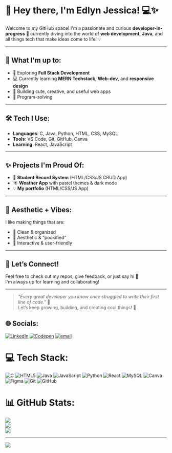 # 🌸 Hey there, I'm Edlyn Jessica! 💻✨

Welcome to my GitHub space! I'm a passionate and curious **developer-in-progress** 🚀 currently diving into the world of **web development**, **Java**, and all things tech that make ideas come to life! 💡

---

## 💼 What I'm up to:
- 🌱 Exploring **Full Stack Development**
- 💻 Currently learning **MERN Techstack**, **Web-dev**, and **responsive design**
- 🎯 Building cute, creative, and useful web apps
- 🧠 Program-solving

---

## 🛠 Tech I Use:
- **Languages**: C, Java, Python, HTML, CSS, MySQL
- **Tools**: VS Code, Git, GitHub, Canva
- **Learning**: React, JavaScript

---

## ✨ Projects I'm Proud Of:
- 📝 **Student Record System** (HTML/CSS/JS CRUD App)
- ☀️ **Weather App** with pastel themes & dark mode
- 💡 **My portfolio** (HTML/CSS/JS App)

---

## 🎨 Aesthetic + Vibes:
I like making things that are:
- 🎀 Clean & organized  
- 🌸 Aesthetic & “pookified”  
- 🎈 Interactive & user-friendly

---

## 💬 Let’s Connect!
Feel free to check out my repos, give feedback, or just say hi 👋  
I'm always up for learning and collaborating!

---

> *"Every great developer you know once struggled to write their first line of code."* 💙  
Let’s keep growing, building, and creating cool things! 🚀


## 🌐 Socials:
[![LinkedIn](https://img.shields.io/badge/LinkedIn-%230077B5.svg?logo=linkedin&logoColor=white)](https://linkedin.com/in/https://www.linkedin.com/in/edlyn-jessica-086767337) [![Codepen](https://img.shields.io/badge/Codepen-000000?logo=codepen&logoColor=white)](https://codepen.io/@Edlyn-Jessica) [![email](https://img.shields.io/badge/Email-D14836?logo=gmail&logoColor=white)](mailto:edlynjessica09@gmail.com) 

# 💻 Tech Stack:
![C](https://img.shields.io/badge/c-%2300599C.svg?style=for-the-badge&logo=c&logoColor=white) ![HTML5](https://img.shields.io/badge/html5-%23E34F26.svg?style=for-the-badge&logo=html5&logoColor=white) ![Java](https://img.shields.io/badge/java-%23ED8B00.svg?style=for-the-badge&logo=openjdk&logoColor=white) ![JavaScript](https://img.shields.io/badge/javascript-%23323330.svg?style=for-the-badge&logo=javascript&logoColor=%23F7DF1E) ![Python](https://img.shields.io/badge/python-3670A0?style=for-the-badge&logo=python&logoColor=ffdd54) ![React](https://img.shields.io/badge/react-%2320232a.svg?style=for-the-badge&logo=react&logoColor=%2361DAFB) ![MySQL](https://img.shields.io/badge/mysql-4479A1.svg?style=for-the-badge&logo=mysql&logoColor=white) ![Canva](https://img.shields.io/badge/Canva-%2300C4CC.svg?style=for-the-badge&logo=Canva&logoColor=white) ![Figma](https://img.shields.io/badge/figma-%23F24E1E.svg?style=for-the-badge&logo=figma&logoColor=white) ![Git](https://img.shields.io/badge/git-%23F05033.svg?style=for-the-badge&logo=git&logoColor=white) ![GitHub](https://img.shields.io/badge/github-%23121011.svg?style=for-the-badge&logo=github&logoColor=white)
# 📊 GitHub Stats:
![](https://github-readme-stats.vercel.app/api?username=edlynjessica&theme=cobalt&hide_border=false&include_all_commits=false&count_private=false)<br/>
![](https://nirzak-streak-stats.vercel.app/?user=edlynjessica&theme=cobalt&hide_border=false)<br/>
![](https://github-readme-stats.vercel.app/api/top-langs/?username=edlynjessica&theme=cobalt&hide_border=false&include_all_commits=false&count_private=false&layout=compact)

---
[![](https://visitcount.itsvg.in/api?id=edlynjessica&icon=2&color=1)](https://visitcount.itsvg.in)

<!-- Proudly created with GPRM ( https://gprm.itsvg.in ) -->
